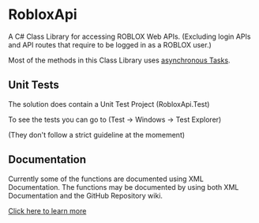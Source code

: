 RobloxApi
=========

A C# Class Library for accessing ROBLOX Web APIs. (Excluding login APIs and API routes that require to be logged in as a ROBLOX user.)

Most of the methods in this Class Library uses [asynchronous Tasks](https://msdn.microsoft.com/en-us/library/mt674882.aspx).

## Unit Tests
The solution does contain a Unit Test Project (RobloxApi.Test)

To see the tests you can go to (Test -> Windows -> Test Explorer)

(They don't follow a strict guideline at the momement)

## Documentation
Currently some of the functions are documented using XML Documentation. The functions may be documented by using both XML Documentation and the GitHub Repository wiki.

[Click here to learn more](https://msdn.microsoft.com/en-us/library/b2s063f7.aspx)